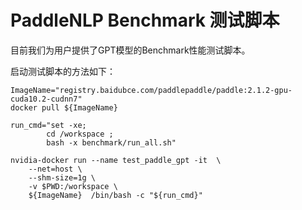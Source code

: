 # PaddleNLP Benchmark 测试脚本

目前我们为用户提供了GPT模型的Benchmark性能测试脚本。

启动测试脚本的方法如下：

```script
ImageName="registry.baidubce.com/paddlepaddle/paddle:2.1.2-gpu-cuda10.2-cudnn7"
docker pull ${ImageName}

run_cmd="set -xe;
        cd /workspace ;
        bash -x benchmark/run_all.sh"

nvidia-docker run --name test_paddle_gpt -it  \
    --net=host \
    --shm-size=1g \
    -v $PWD:/workspace \
    ${ImageName}  /bin/bash -c "${run_cmd}"
```
